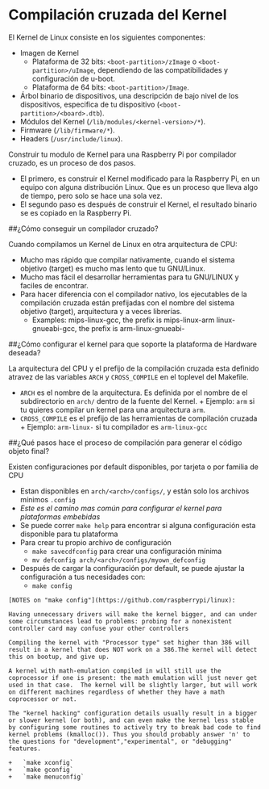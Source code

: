 Compilación cruzada del Kernel
==================================

El Kernel de Linux consiste en los siguientes componentes:

+	Imagen de Kernel
	*	Plataforma de 32 bits: `<boot-partition>/zImage` o `<boot-partition>/uImage`, dependiendo de las compatibilidades y configuración de u-boot.
	*	Plataforma de 64 bits: `<boot-partition>/Image`.
+	Árbol binario de dispositivos, una descripción de bajo nivel de los dispositivos, especifica de tu dispositivo (`<boot-partition>/<board>.dtb`).
+	Módulos del Kernel (`/lib/modules/<kernel-version>/*`).
+	Firmware (`/lib/firmware/*`).
+	Headers (`/usr/include/linux`).

Construir tu modulo de Kernel para una Raspberry Pi por compilador cruzado, es un proceso de dos pasos. 

*	El primero, es construir el Kernel modificado para la Raspberry Pi, en un equipo con alguna distribución Linux. Que es un proceso que lleva algo de tiempo, pero solo se hace una sola vez. 
*	El segundo paso es después de construir el Kernel, el resultado binario se es copiado en la Raspberry Pi.

##¿Cómo conseguir un compilador cruzado? 

Cuando compilamos un Kernel de Linux en otra arquitectura de CPU:
	
+	Mucho mas rápido que compilar nativamente, cuando el sistema objetivo (target) es mucho mas lento que tu GNU/Linux.
+	Mucho mas fácil el desarrollar herramientas para tu GNU/LINUX y faciles de encontrar. 
+	Para hacer diferencia con el compilador nativo, los ejecutables de la compilación cruzada están prefijadas con el nombre del sistema objetivo (target), arquitectura y a veces librerías.	 
	+	Examples: mips-linux-gcc, the prefix is mips-linux-arm linux-gnueabi-gcc, the prefix is arm-linux-gnueabi-

##¿Cómo configurar el kernel para que soporte la plataforma de Hardware deseada?

La arquitectura del CPU y el prefijo de la compilación cruzada esta definido atravez de las variables `ARCH` y `CROSS_COMPILE` en el toplevel del Makefile.
 
+	`ARCH` es el nombre de la arquitectura. Es definida por el nombre de el subdirectorio en `arch/` dentro de la fuente del Kernel.
		+	Ejemplo: `arm` si tu quieres compilar un kernel para una arquitectura `arm`.
+	`CROSS_COMPILE` es el prefijo de las herramientas de compilación cruzada
		+	Ejemplo: `arm-linux-` si tu compilador es `arm-linux-gcc` 

##¿Qué pasos hace el proceso de compilación para generar el código objeto final?
   
Existen configuraciones por default disponibles, por tarjeta o por familia de CPU
+	Estan disponibles en `arch/<arch>/configs/`, y están solo los archivos mínimos `.config`
+	*Este es el camino mas común para configurar el kernel para plataformas embebidas*
+	Se puede correr `make help` para encontrar si alguna configuración esta disponible para tu plataforma
+	Para crear tu propio archivo de configuración
	+	`make savecdfconfig` para crear una configuración mínima
	+	`mv defconfig arch/<arch>/configs/myown_defconfig`
+	Después de cargar la configuración por default, se puede ajustar la configuración a tus necesidades con:
	+	`make config` 
```
[NOTES on "make config"](https://github.com/raspberrypi/linux):

Having unnecessary drivers will make the kernel bigger, and can under some circumstances lead to problems: probing for a nonexistent controller card may confuse your other controllers

Compiling the kernel with "Processor type" set higher than 386 will result in a kernel that does NOT work on a 386.The kernel will detect this on bootup, and give up.

A kernel with math-emulation compiled in will still use the coprocessor if one is present: the math emulation will just never get used in that case.  The kernel will be slightly larger, but will work on different machines regardless of whether they have a math coprocessor or not.

The "kernel hacking" configuration details usually result in a bigger or slower kernel (or both), and can even make the kernel less stable by configuring some routines to actively try to break bad code to find kernel problems (kmalloc()). Thus you should probably answer 'n' to the questions for "development","experimental", or "debugging" features.
```
	+	`make xconfig`
	+	`make gconfig`
	+	`make menuconfig`	


 

